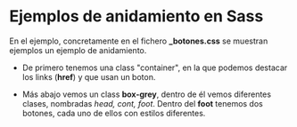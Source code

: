 # Ejemplos de anidamiento en Sass
En el ejemplo, concretamente en el fichero **_botones.css** se muestran ejemplos un ejemplo de anidamiento.

- De primero tenemos una class "container", en la que podemos destacar los links (**href**) y que usan un boton. 

- Más abajo vemos un class **box-grey**, dentro de él vemos diferentes clases, nombradas *head, cont, foot*. Dentro del **foot** tenemos dos botones, cada uno de ellos con estilos diferentes.
